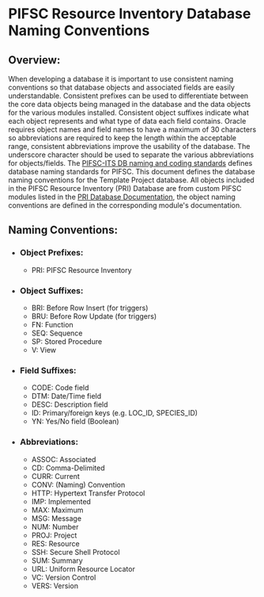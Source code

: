 # PIFSC Resource Inventory Database Naming Conventions

## Overview:
When developing a database it is important to use consistent naming conventions so that database objects and associated fields are easily understandable. Consistent prefixes can be used to differentiate between the core data objects being managed in the database and the data objects for the various modules installed. Consistent object suffixes indicate what each object represents and what type of data each field contains. Oracle requires object names and field names to have a maximum of 30 characters so abbreviations are required to keep the length within the acceptable range, consistent abbreviations improve the usability of the database. The underscore character should be used to separate the various abbreviations for objects/fields. The [PIFSC-ITS DB naming and coding standards](https://drive.google.com/file/d/1KCOST_uNqcBVuw3GV3Wz0BuzBGKPvDwD/view?usp=sharing) defines database naming standards for PIFSC. This document defines the database naming conventions for the Template Project database. All objects included in the PIFSC Resource Inventory (PRI) Database are from custom PIFSC modules listed in the [PRI Database Documentation](PIFSC%20Resource%20Inventory%20Database%20Documentation.md), the object naming conventions are defined in the corresponding module's documentation.

## Naming Conventions:
-   ### Object Prefixes:
    -   PRI: PIFSC Resource Inventory
-   ### Object Suffixes:
    -   BRI: Before Row Insert (for triggers)
    -   BRU: Before Row Update (for triggers)
    -   FN: Function
    -   SEQ: Sequence
    -   SP: Stored Procedure
    -   V: View
-   ### Field Suffixes:
    -   CODE: Code field
    -   DTM: Date/Time field
    -   DESC: Description field
    -   ID: Primary/foreign keys (e.g. LOC_ID, SPECIES_ID)
    -   YN: Yes/No field (Boolean)
-   ### Abbreviations:
    -   ASSOC: Associated
    -   CD: Comma-Delimited
    -   CURR: Current
    -   CONV: (Naming) Convention
    -   HTTP: Hypertext Transfer Protocol
    -   IMP: Implemented
    -   MAX: Maximum
    -   MSG: Message
    -   NUM: Number
    -   PROJ: Project
    -   RES: Resource
    -   SSH: Secure Shell Protocol
    -   SUM: Summary
    -   URL: Uniform Resource Locator
    -   VC: Version Control
    -   VERS: Version
